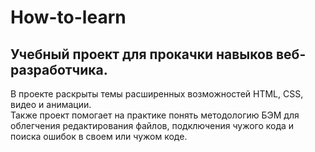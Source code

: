 # How-to-learn  
  
## Учебный проект для прокачки навыков веб-разработчика.  
  
В проекте раскрыты темы расширенных возможностей HTML, CSS, видео и анимации.  
Также проект помогает на практике понять методологию БЭМ для облегчения редактирования файлов, подключения чужого кода и поиска ошибок в своем или чужом коде. 